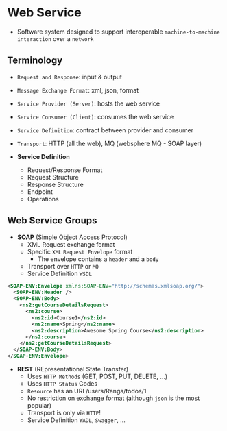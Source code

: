 # Web Service

- Software system designed to support interoperable `machine-to-machine` `interaction` over a `network`

## Terminology

- `Request and Response`: input & output
- `Message Exchange Format`: xml, json, format
- `Service Provider (Server)`: hosts the web service
- `Service Consumer (Client)`: consumes the web service
- `Service Definition`: contract between provider and consumer
- `Transport`: HTTP (all the web), MQ (websphere MQ - SOAP layer)

- **Service Definition**
  - Request/Response Format
  - Request Structure
  - Response Structure
  - Endpoint
  - Operations

## Web Service Groups

- **SOAP** (Simple Object Access Protocol)
  - XML Request exchange format
  - Specific `XML` `Request Envelope` format
    - The envelope contains a `header` and a `body`
  - Transport over `HTTP` or `MQ`
  - Service Definition `WSDL`

```xml
<SOAP-ENV:Envelope xmlns:SOAP-ENV="http://schemas.xmlsoap.org/">
  <SOAP-ENV:Header />
  <SOAP-ENV:Body>
    <ns2:getCourseDetailsRequest>
      <ns2:course>
        <ns2:id>Course1</ns2:id>
        <ns2:name>Spring</ns2:name>
        <ns2:description>Awesome Spring Course</ns2:description>
      </ns2:course>
    </ns2:getCourseDetailsRequest>
  </SOAP-ENV:Body>
</SOAP-ENV:Envelope>
```

- **REST** (REpresentational State Transfer)
  - Uses `HTTP Methods` (GET, POST, PUT, DELETE, ...)
  - Uses `HTTP Status` Codes
  - `Resource` has an URI /users/Ranga/todos/1
  - No restriction on exchange format (although `json` is the most popular)
  - Transport is only via `HTTP`!
  - Service Definition `WADL`, `Swagger`, ...
